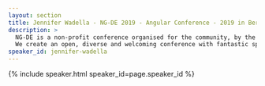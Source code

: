 ```yaml
---
layout: section
title: Jennifer Wadella - NG-DE 2019 - Angular Conference - 2019 in Berlin
description: >
  NG-DE is a non-profit conference organised for the community, by the community.
  We create an open, diverse and welcoming conference with fantastic speakers and a warm and friendly environment. 
speaker_id: jennifer-wadella
---
```


{% include speaker.html speaker_id=page.speaker_id %}
